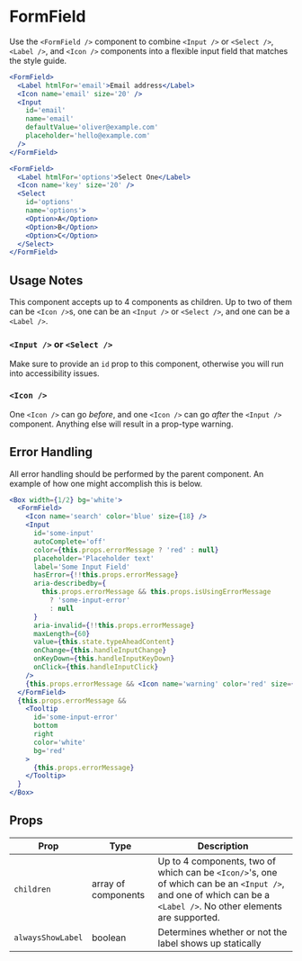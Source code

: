 # FormField

Use the `<FormField />` component to combine `<Input />` or `<Select />`, `<Label />`, and `<Icon />` components into a flexible input field that matches the style guide.

```.jsx
<FormField>
  <Label htmlFor='email'>Email address</Label>
  <Icon name='email' size='20' />
  <Input
    id='email'
    name='email'
    defaultValue='oliver@example.com'
    placeholder='hello@example.com'
  />
</FormField>
```

```.jsx
<FormField>
  <Label htmlFor='options'>Select One</Label>
  <Icon name='key' size='20' />
  <Select
    id='options'
    name='options'>
    <Option>A</Option>
    <Option>B</Option>
    <Option>C</Option>
  </Select>
</FormField>
```

## Usage Notes

This component accepts up to 4 components as children. Up to two of them can be `<Icon />`s, one can be an `<Input />` or `<Select />`, and one can be a `<Label />`.

### `<Input />` or `<Select />`

Make sure to provide an `id` prop to this component, otherwise you will run into accessibility issues.

### `<Icon />`

One `<Icon />` can go _before_, and one `<Icon />` can go _after_ the `<Input />` component. Anything else will result in a prop-type warning.

## Error Handling

All error handling should be performed by the parent component. An example of how one might accomplish this is below.

```jsx
<Box width={1/2} bg='white'>
  <FormField>
    <Icon name='search' color='blue' size={18} />
    <Input
      id='some-input'
      autoComplete='off'
      color={this.props.errorMessage ? 'red' : null}
      placeholder='Placeholder text'
      label='Some Input Field'
      hasError={!!this.props.errorMessage}
      aria-describedby={
        this.props.errorMessage && this.props.isUsingErrorMessage
          ? 'some-input-error'
          : null
      }
      aria-invalid={!!this.props.errorMessage}
      maxLength={60}
      value={this.state.typeAheadContent}
      onChange={this.handleInputChange}
      onKeyDown={this.handleInputKeyDown}
      onClick={this.handleInputClick}
    />
    {this.props.errorMessage && <Icon name='warning' color='red' size={20} />}
  </FormField>
  {this.props.errorMessage &&
    <Tooltip
      id='some-input-error'
      bottom
      right
      color='white'
      bg='red'
    >
      {this.props.errorMessage}
    </Tooltip>
  }
</Box>
```

## Props

Prop | Type | Description
---|---|---
`children` | array of components | Up to 4 components, two of which can be `<Icon/>`'s, one of which can be an `<Input />`, and one of which can be a `<Label />`. No other elements are supported.
`alwaysShowLabel` | boolean | Determines whether or not the label shows up statically

